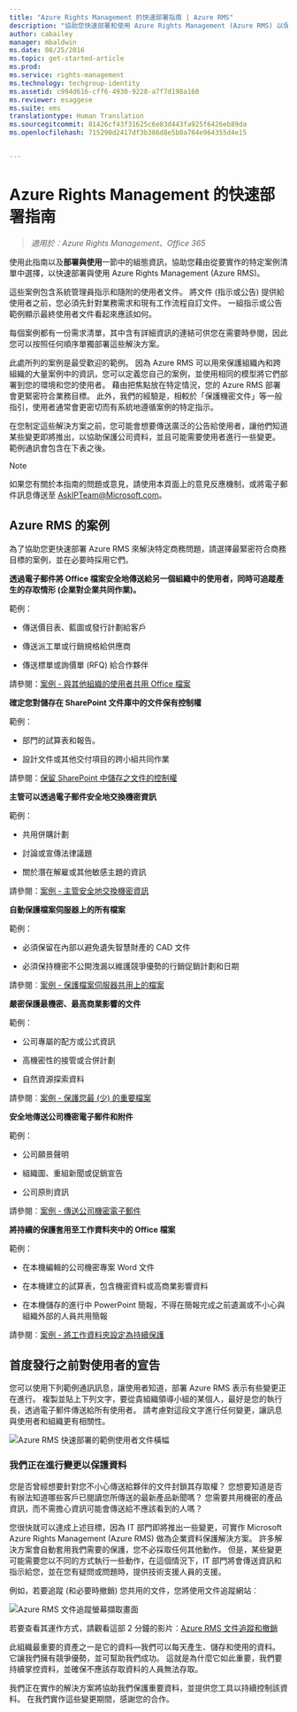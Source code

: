 ```yaml
---
title: "Azure Rights Management 的快速部署指南 | Azure RMS"
description: "協助您快速部署和使用 Azure Rights Management (Azure RMS) 以保護組織資料的指南。 從選擇要實作的特定案例清單開始。"
author: cabailey
manager: mbaldwin
ms.date: 08/25/2016
ms.topic: get-started-article
ms.prod: 
ms.service: rights-management
ms.technology: techgroup-identity
ms.assetid: c994d616-cff6-4930-9228-a7f7d198a160
ms.reviewer: esaggese
ms.suite: ems
translationtype: Human Translation
ms.sourcegitcommit: 81426cf43f31625c6e83d443fa925f6426eb89da
ms.openlocfilehash: 715290d2417df3b386d8e5b8a784e964355d4e15


---
```


# Azure Rights Management 的快速部署指南

>*適用於︰Azure Rights Management、Office 365*

使用此指南以及**部署與使用**一節中的組態資訊，協助您藉由從要實作的特定案例清單中選擇，以快速部署與使用 Azure Rights Management (Azure RMS)。

這些案例包含系統管理員指示和隨附的使用者文件。 將文件 (指示或公告) 提供給使用者之前，您必須先針對業務需求和現有工作流程自訂文件。 一組指示或公告範例顯示最終使用者文件看起來應該如何。

每個案例都有一份需求清單，其中含有詳細資訊的連結可供您在需要時參閱，因此您可以按照任何順序單獨部署這些解決方案。

此處所列的案例是最受歡迎的範例。 因為 Azure RMS 可以用來保護組織內和跨組織的大量案例中的資訊，您可以定義您自己的案例，並使用相同的模型將它們部署到您的環境和您的使用者。 藉由把焦點放在特定情況，您的 Azure RMS 部署會更緊密符合業務目標。 此外，我們的經驗是，相較於「保護機密文件」等一般指引，使用者通常會更密切而有系統地遵循案例的特定指示。

在您制定這些解決方案之前，您可能會想要傳送廣泛的公告給使用者，讓他們知道某些變更即將推出，以協助保護公司資料，並且可能需要使用者進行一些變更。 範例通訊會包含在下表之後。

> [!NOTE]
> 如果您有關於本指南的問題或意見，請使用本頁面上的意見反應機制，或將電子郵件訊息傳送至 [AskIPTeam@Microsoft.com](mailto:%20askipteam@microsoft.com?subject=Rapid%20Deployment%20Guide%20feedback)。

## Azure RMS 的案例
為了協助您更快速部署 Azure RMS 來解決特定商務問題，請選擇最緊密符合商務目標的案例，並在必要時採用它們。



**透過電子郵件將 Office 檔案安全地傳送給另一個組織中的使用者，同時可追蹤產生的存取情形 (企業對企業共同作業)。**

範例：

- 傳送價目表、藍圖或發行計劃給客戶

- 傳送派工單或行銷規格給供應商

- 傳送標單或詢價單 (RFQ) 給合作夥伴

請參閱：[案例 - 與其他組織的使用者共用 Office 檔案](scenario-share-office-file-externally.md)

**確定您對儲存在 SharePoint 文件庫中的文件保有控制權**

範例：

- 部門的試算表和報告。

- 設計文件或其他交付項目的跨小組共同作業

請參閱：[保留 SharePoint 中儲存之文件的控制權](scenario-sharepoint.md)

**主管可以透過電子郵件安全地交換機密資訊**

範例：

- 共用併購計劃

- 討論或宣傳法律議題

- 關於潛在解雇或其他敏感主題的資訊

請參閱：[案例 - 主管安全地交換機密資訊](scenario-executives-email.md)

**自動保護檔案伺服器上的所有檔案**

範例：

- 必須保留在內部以避免遺失智慧財產的 CAD 文件

- 必須保持機密不公開洩漏以維護競爭優勢的行銷促銷計劃和日期

請參閱︰[案例 - 保護檔案伺服器共用上的檔案](scenario-fci.md)

**嚴密保護最機密、最高商業影響的文件**

範例：

- 公司專屬的配方或公式資訊

- 高機密性的接管或合併計劃

- 自然資源探索資料

請參閱︰[案例 - 保護您最 &#40;少&#41; 的重要檔案](scenario-secure-most-valuable-files.md)

**安全地傳送公司機密電子郵件和附件**

範例：

- 公司願景聲明

- 組織圖、重組新聞或促銷宣告

- 公司原則資訊

請參閱︰[案例 - 傳送公司機密電子郵件](scenario-company-confidential-email.md)

**將持續的保護套用至工作資料夾中的 Office 檔案**

範例：

- 在本機編輯的公司機密專案 Word 文件

- 在本機建立的試算表，包含機密資料或高商業影響資料

- 在本機儲存的進行中 PowerPoint 簡報，不得在簡報完成之前遺漏或不小心與組織外部的人員共用簡報

請參閱︰[案例 - 將工作資料夾設定為持續保護](scenario-work-folders.md)




## 首度發行之前對使用者的宣告
您可以使用下列範例通訊訊息，讓使用者知道，部署 Azure RMS 表示有些變更正在進行。 複製並貼上下列文字，要從貴組織領導小組的某個人，最好是您的執行長，透過電子郵件傳送給所有使用者。 請考慮對這段文字進行任何變更，讓訊息與使用者和組織更有相關性。

![Azure RMS 快速部署的範例使用者文件橫幅](../media/AzRMS_ExampleBanner.png)

### 我們正在進行變更以保護資料
您是否曾經想要針對您不小心傳送給夥伴的文件封鎖其存取權？ 您想要知道是否有辦法知道哪些客戶已閱讀您所傳送的最新產品新聞嗎？ 您需要共用機密的產品資訊，而不需擔心資訊可能會傳送給不應該看到的人嗎？

您很快就可以達成上述目標，因為 IT 部門即將推出一些變更，可實作 Microsoft Azure Rights Management (Azure RMS) 做為企業資料保護解決方案。 許多解決方案會自動套用我們需要的保護，您不必採取任何其他動作。 但是，某些變更可能需要您以不同的方式執行一些動作，在這個情況下，IT 部門將會傳送資訊和指示給您，並在您有疑問或問題時，提供技術支援人員的支援。

例如，若要追蹤 (和必要時撤銷) 您共用的文件，您將使用文件追蹤網站︰

![Azure RMS 文件追蹤螢幕擷取畫面](../media/AzRMS_Tutorial_5_Screenshots.png)

若要查看其運作方式，請觀看這部 2 分鐘的影片︰[Azure RMS 文件追蹤和撤銷](https://channel9.msdn.com/Series/Information-Protection/Azure-RMS-Document-Tracking-and-Revocation)

此組織最重要的資產之一是它的資料—我們可以每天產生、儲存和使用的資料。 它讓我們擁有競爭優勢，並可幫助我們成功。 這就是為什麼它如此重要，我們要持續掌控資料，並確保不應該存取資料的人員無法存取。

我們正在實作的解決方案將協助我們保護重要資料，並提供您工具以持續控制該資料。 在我們實作這些變更期間，感謝您的合作。




<!--HONumber=Aug16_HO4-->


